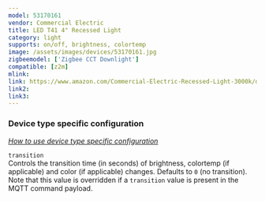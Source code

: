 ```yaml
---
model: 53170161
vendor: Commercial Electric 
title: LED T41 4" Recessed Light
category: light
supports: on/off, brightness, colortemp
image: /assets/images/devices/53170161.jpg
zigbeemodel: ['Zigbee CCT Downlight'] 
compatible: [z2m]
mlink: 
link: https://www.amazon.com/Commercial-Electric-Recessed-Light-3000k/dp/B00R7B4IYO
link2: 
link3: 
---
```

### Device type specific configuration
*[How to use device type specific configuration](https://www.zigbee2mqtt.io/information/configuration)*


`transition`   
Controls the transition time (in seconds) of brightness,
colortemp (if applicable) and color (if applicable) changes. Defaults to `0` (no transition).
Note that this value is overridden if a `transition` value is present in the MQTT command payload. 
